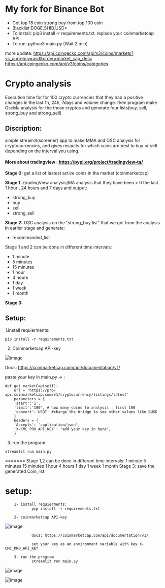 # My fork for Binance Bot
* Get top 18 coin strong buy from top 100 coin
* Blacklist DOGE,SHIB,USD*
* To install: pip3 install -r requirements.txt, replace your coinmarketcap API
* To run: python3 main.py (Wait 2 min)

more update: https://api.coingecko.com/api/v3/coins/markets?vs_currency=usd&order=market_cap_desc
https://api.coingecko.com/api/v3/coins/categories

# Crypto analysis

Execution time for for 100 crypto currencies that they had a positive changes in the last 1h, 24h, 7days and volume change.
then program make OscMa analysis for the those cryptos and generate four lists(buy, sell, strong_buy and strong_sell)

## Discription:
simple streamlit(screener) app to make MMA and OSC analysis for cryptocurrencies, and gives resaults for which coins are best to buy or sell depending on the interval you using.

#### More about tradingview : https://pypi.org/project/tradingview-ta/

**Stage 0:**
    get a list of lastest active coins in the market (coinmarketcap)

**Stage 1:**
    (tradingView analysis)MA analysis that they have been > 0 the last 1 hour , 24 hours and 7 days and output:
- strong_buy
- buy
- sell
- strong_sell

**Stage 2:**
    OSC analysis on the "strong_buy list" that we got from the analysis in earlier stage and generate: 
- recommanded_list
        

Stage 1 and 2 can be done in different time intervals:
- 1 minute
- 5 minutes
- 15 minutes
- 1 hour
- 4 hours
- 1 day
- 1 week
- 1 month

**Stage 3:**

## Setup:
1.install requierments:
```
pip install -r requirements.txt
```

2. Coinmarketcap API-key

![image](https://user-images.githubusercontent.com/17545900/116851923-a6df8080-abf3-11eb-9ad2-66b6aa6e3667.png)

Docs: https://coinmarketcap.com/api/documentation/v1/

paste your key in main.py -> :

```
def get_marketCap(self):
    url = 'https://pro-api.coinmarketcap.com/v1/cryptocurrency/listings/latest'
    parameters = {
    'start':'1',
    'limit':'100', # how many coins to analysis : first 100
    'convert':'USDT' #change the bridge to see other values like BUSD
    }
    headers = {
    'Accepts': 'application/json',
    'X-CMC_PRO_API_KEY': 'add your key in here',   
    }
```

3. run the program
```
streamlit run main.py
```
=======
        Stage 1,2 can be done in different time intervals:
            1 minute
            5 minutes
            15 minutes
            1 hour
            4 hours
            1 day
            1 week
            1 month
        Stage 3: save the generated Coin_list

# setup:
        1- install requierments:
                pip install -r requirements.txt

        2- coinmarketcap API-key
![image](https://user-images.githubusercontent.com/17545900/116851923-a6df8080-abf3-11eb-9ad2-66b6aa6e3667.png)

                docs: https://coinmarketcap.com/api/documentation/v1/

                set your key as an environment variable with key X-CMC_PRO_API_KEY

        3- run the program
                streamlit run main.py
![image]("https://user-images.githubusercontent.com/17545900/143775971-30f111ca-757b-4727-bbb0-611248201de9.png)

![image](https://user-images.githubusercontent.com/17545900/143775894-4c047f9d-54d3-4a4c-a743-8b0ff9ce3126.png)

